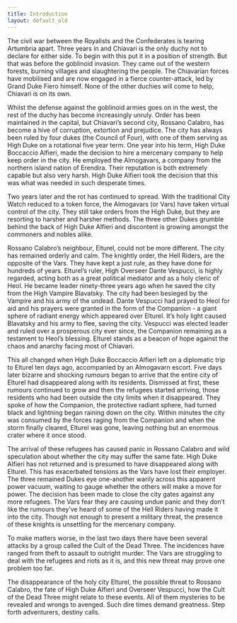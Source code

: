 ```yaml
---
title: Introduction
layout: default_old
---
```


The civil war between the Royalists and the Confederates is tearing Artumbria apart.  Three years in and Chiavari is the only duchy not to declare for either side.  To begin with this put it in a position of strength.  But that was before the goblinoid invasion.  They came out of the western forests, burning villages and slaughtering the people.  The Chiavarian forces have mobilised and are now engaged in a fierce counter-attack, led by Grand Duke Fiero himself.  None of the other duchies will come to help, Chiavari is on its own.

Whilst the defense against the goblinoid armies goes on in the west, the rest of the duchy has become increasingly unruly.  Order has been maintained in the capital, but Chiavari’s second city, Rossano Calabro, has become a hive of corruption, extortion and prejudice.  The city has always been ruled by four dukes (the Council of Four), with one of them serving as High Duke on a rotational five year term.  One year into his term, High Duke Boccaccio Alfieri, made the decision to hire a mercenary company to help keep order in the city.  He employed the Almogavars, a company from the northern island nation of Erendira.  Their reputation is both extremely capable but also very harsh.  High Duke Alfieri took the decision that this was what was needed in such desperate times.

Two years later and the rot has continued to spread.  With the traditional City Watch reduced to a token force, the Almogavars (or Vars) have taken virtual control of the city.  They still take orders from the High Duke, but they are resorting to harsher and harsher methods.  The three other Dukes grumble behind the back of High Duke Alfieri and discontent is growing amongst the commoners and nobles alike.

Rossano Calabro’s neighbour, Elturel, could not be more different.  The city has remained orderly and calm.  The knightly order, the Hell Riders, are the opposite of the Vars.  They have kept a just rule, as they have done for hundreds of years.  Elturel’s ruler, High Overseer Dante Vespucci, is highly regarded, acting both as a great political mediator and as a holy cleric of Heol.  He became leader ninety-three years ago when he saved the city from the High Vampire Blavatsky.  The city had been besieged by the Vampire and his army of the undead.  Dante Vespucci had prayed to Heol for aid and his prayers were granted in the form of the Companion - a giant sphere of radiant energy which appeared over Elturel.  It’s holy light caused Blavatsky and his army to flee, saving the city.  Vespucci was elected leader and ruled over a prosperous city ever since, the Companion remaining as a testament to Heol’s blessing.  Elturel stands as a beacon of hope against the chaos and anarchy facing most of Chiavari.

This all changed when High Duke Boccaccio Alfieri left on a diplomatic trip to Elturel ten days ago, accompanied by an Almogavarn escort.  Five days later bizarre and shocking rumours began to arrive that the entire city of Elturel had disappeared along with its residents.  Dismissed at first, these rumours continued to grow and then the refugees started arriving, those residents who had been outside the city limits when it disappeared.  They spoke of how the Companion, the protective radiant sphere, had turned black and lightning began raining down on the city.  Within minutes the city was consumed by the forces raging from the Companion and when the storm finally cleared, Elturel was gone, leaving nothing but an enormous crater where it once stood.

The arrival of these refugees has caused panic in Rossano Calabro and wild speculation about whether the city may suffer the same fate.  High Duke Alfieri has not returned and is presumed to have disappeared along with Elturel.  This has exacerbated tensions as the Vars have lost their employer.  The three remained Dukes eye one-another warily across this apparent power vacuum, waiting to gauge whether the others will make a move for power.  The decision has been made to close the city gates against any more refugees.  The Vars fear they are causing undue panic and they don’t like the rumours they’ve heard of some of the Hell Riders having made it into the city.  Though not enough to present a military threat, the presence of these knights is unsettling for the mercenary company.

To make matters worse, in the last two days there have been several attacks by a group called the Cult of the Dead Three.  The incidences have ranged from theft to assault to outright murder.  The Vars are struggling to deal with the refugees and riots as it is, and this new threat may prove one problem too far.

The disappearance of the holy city Elturel, the possible threat to Rossano Calabro, the fate of High Duke Alfieri and Overseer Vespucci, how the Cult of the Dead Three might relate to these events.  All of them mysteries to be revealed and wrongs to avenged.  Such dire times demand greatness.  Step forth adventurers, destiny calls.
